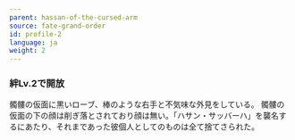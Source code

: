 ```yaml
---
parent: hassan-of-the-cursed-arm
source: fate-grand-order
id: profile-2
language: ja
weight: 2
---
```


### 絆Lv.2で開放

髑髏の仮面に黒いローブ、棒のような右手と不気味な外見をしている。
髑髏の仮面の下の顔は削ぎ落とされており顔は無い。「ハサン・サッバーハ」を襲名するにあたり、それまであった彼個人としてのものは全て捨てさられた。
